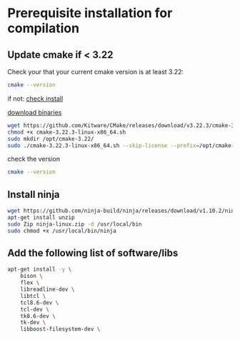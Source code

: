 # Prerequisite installation for compilation


## Update cmake  if < 3.22

Check your that your current cmake version is at least 3.22:
```sh
cmake --version
```
if not:
[check install](https://cmake.org/install/)

[download binaries](https://cmake.org/download/)

```sh
wget https://github.com/Kitware/CMake/releases/download/v3.22.3/cmake-3.22.3-linux-x86_64.sh
chmod +x cmake-3.22.3-linux-x86_64.sh
sudo mkdir /opt/cmake-3.22/
sudo ./cmake-3.22.3-linux-x86_64.sh --skip-license --prefix=/opt/cmake-3.22/
```

check the version
```sh
cmake --version
```
## Install ninja

```sh
wget https://github.com/ninja-build/ninja/releases/download/v1.10.2/ninja-linux.zip
apt-get install unzip
sudo Zip ninja-linux.zip -d /usr/local/bin
sudo chmod +x /usr/local/bin/ninja
```
## Add the following list of software/libs

```sh
apt-get install -y \
    bison \
    flex \
    libreadline-dev \
    libtcl \
    tcl8.6-dev \
    tcl-dev \
    tk8.6-dev \
    tk-dev \
    libboost-filesystem-dev \
```

